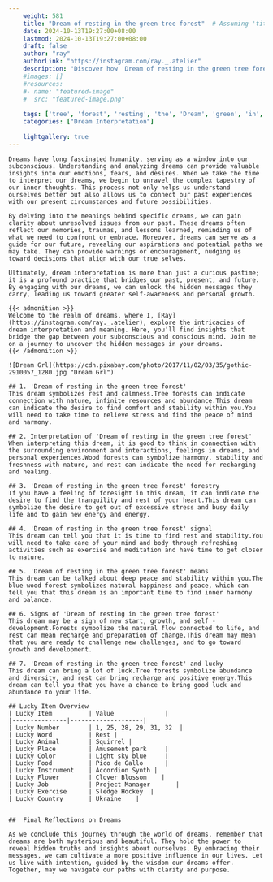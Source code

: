 ```yaml
---
    weight: 581
    title: "Dream of resting in the green tree forest"  # Assuming 'title' column exists
    date: 2024-10-13T19:27:00+08:00
    lastmod: 2024-10-13T19:27:00+08:00
    draft: false
    author: "ray"
    authorLink: "https://instagram.com/ray._.atelier"
    description: "Discover how 'Dream of resting in the green tree forest' can interpret your future and uncover its significant meanings in your life."
    #images: []
    #resources:
    #- name: "featured-image"
    #  src: "featured-image.png"
    
    tags: ['tree', 'forest', 'resting', 'the', 'Dream', 'green', 'in', 'of']
    categories: ["Dream Interpretation"]
    
    lightgallery: true
---
```

    
    Dreams have long fascinated humanity, serving as a window into our subconscious. Understanding and analyzing dreams can provide valuable insights into our emotions, fears, and desires. When we take the time to interpret our dreams, we begin to unravel the complex tapestry of our inner thoughts. This process not only helps us understand ourselves better but also allows us to connect our past experiences with our present circumstances and future possibilities.
    
    By delving into the meanings behind specific dreams, we can gain clarity about unresolved issues from our past. These dreams often reflect our memories, traumas, and lessons learned, reminding us of what we need to confront or embrace. Moreover, dreams can serve as a guide for our future, revealing our aspirations and potential paths we may take. They can provide warnings or encouragement, nudging us toward decisions that align with our true selves.
    
    Ultimately, dream interpretation is more than just a curious pastime; it is a profound practice that bridges our past, present, and future. By engaging with our dreams, we can unlock the hidden messages they carry, leading us toward greater self-awareness and personal growth.
    
    {{< admonition >}}
    Welcome to the realm of dreams, where I, [Ray](https://instagram.com/ray._.atelier), explore the intricacies of dream interpretation and meaning. Here, you’ll find insights that bridge the gap between your subconscious and conscious mind. Join me on a journey to uncover the hidden messages in your dreams.
    {{< /admonition >}}
    
    ![Dream Grl](https://cdn.pixabay.com/photo/2017/11/02/03/35/gothic-2910057_1280.jpg "Dream Grl")
    
    ## 1. 'Dream of resting in the green tree forest'
    This dream symbolizes rest and calmness.Tree forests can indicate connection with nature, infinite resources and abundance.This dream can indicate the desire to find comfort and stability within you.You will need to take time to relieve stress and find the peace of mind and harmony.
    
    ## 2. Interpretation of 'Dream of resting in the green tree forest'
    When interpreting this dream, it is good to think in connection with the surrounding environment and interactions, feelings in dreams, and personal experiences.Wood forests can symbolize harmony, stability and freshness with nature, and rest can indicate the need for recharging and healing.
    
    ## 3. 'Dream of resting in the green tree forest' forestry
    If you have a feeling of foresight in this dream, it can indicate the desire to find the tranquility and rest of your heart.This dream can symbolize the desire to get out of excessive stress and busy daily life and to gain new energy and energy.
    
    ## 4. 'Dream of resting in the green tree forest' signal
    This dream can tell you that it is time to find rest and stability.You will need to take care of your mind and body through refreshing activities such as exercise and meditation and have time to get closer to nature.
    
    ## 5. 'Dream of resting in the green tree forest' means
    This dream can be talked about deep peace and stability within you.The blue wood forest symbolizes natural happiness and peace, which can tell you that this dream is an important time to find inner harmony and balance.
    
    ## 6. Signs of 'Dream of resting in the green tree forest'
    This dream may be a sign of new start, growth, and self -development.Forests symbolize the natural flow connected to life, and rest can mean recharge and preparation of change.This dream may mean that you are ready to challenge new challenges, and to go toward growth and development.
    
    ## 7. 'Dream of resting in the green tree forest' and lucky
    This dream can bring a lot of luck.Tree forests symbolize abundance and diversity, and rest can bring recharge and positive energy.This dream can tell you that you have a chance to bring good luck and abundance to your life.
    
    ## Lucky Item Overview
    | Lucky Item          | Value              |
    |---------------|--------------------|
    | Lucky Number        | 1, 25, 28, 29, 31, 32  |
    | Lucky Word          | Rest |
    | Lucky Animal        | Squirrel |
    | Lucky Place         | Amusement park     |
    | Lucky Color         | Light sky blue     |
    | Lucky Food          | Pico de Gallo      |
    | Lucky Instrument    | Accordion Synth |
    | Lucky Flower        | Clover Blossom    |
    | Lucky Job           | Project Manager       |
    | Lucky Exercise      | Sledge Hockey  |
    | Lucky Country       | Ukraine    |
    
    
    ##  Final Reflections on Dreams
    
    As we conclude this journey through the world of dreams, remember that dreams are both mysterious and beautiful. They hold the power to reveal hidden truths and insights about ourselves. By embracing their messages, we can cultivate a more positive influence in our lives. Let us live with intention, guided by the wisdom our dreams offer. Together, may we navigate our paths with clarity and purpose.
    